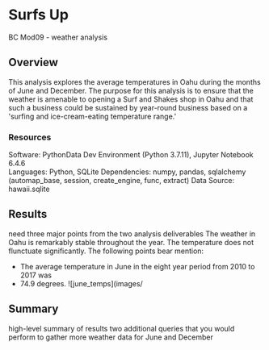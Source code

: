 # Surfs Up
BC Mod09 - weather analysis

## Overview
This analysis explores the average temperatures in Oahu during the months of
June and December. The purpose for this analysis is to ensure that the weather
is amenable to opening a Surf and Shakes shop in Oahu and that such a business
could be sustained by year-round business based on a 'surfing and
ice-cream-eating temperature range.'

### Resources
Software: PythonData Dev Environment (Python 3.7.11), Jupyter Notebook 6.4.6  
Languages: Python, SQLite
Dependencies: numpy, pandas, sqlalchemy (automap_base, session, create_engine,
func, extract)
Data Source: hawaii.sqlite

## Results
need three major points from the two analysis deliverables
The weather in Oahu is remarkably stable throughout the year. The temperature
does not flunctuate significantly. The following points bear mention:
* The average temperature in June in the eight year period from 2010 to 2017 was
* 74.9 degrees.
![june_temps](images/

## Summary
high-level summary of results
two additional queries that you would perform to gather more weather data for
June and December

